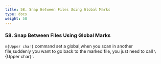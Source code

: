 ```yaml
---
title: 58. Snap Between Files Using Global Marks
type: docs
weight: 58
---
```


### 58. Snap Between Files Using Global Marks

`m{Upper char}` command set a global,when you scan in another file,suddenly you want to go back to the marked file, you just need to call `\`{Upper char}`.
